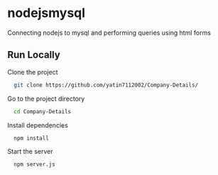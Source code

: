 
# nodejsmysql

Connecting nodejs to mysql and performing queries using html forms 

## Run Locally

Clone the project

```bash
  git clone https://github.com/yatin7112002/Company-Details/
```

Go to the project directory

```bash
  cd Company-Details
```

Install dependencies

```bash
  npm install
```

Start the server

```bash
  npm server.js
```

